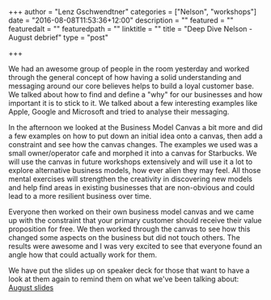 +++
author = "Lenz Gschwendtner"
categories = ["Nelson", "workshops"]
date = "2016-08-08T11:53:36+12:00"
description = ""
featured = ""
featuredalt = ""
featuredpath = ""
linktitle = ""
title = "Deep Dive Nelson - August debrief"
type = "post"

+++

We had an awesome group of people in the room yesterday and worked through the
general concept of how having a solid understanding and messaging around our
core believes helps to build a loyal customer base. We talked about how to find
and define a "why" for our businesses and how important it is to stick to it. We
talked about a few interesting examples like Apple, Google and Microsoft and
tried to analyse their messaging.

In the afternoon we looked at the Business Model Canvas a bit more and did a
few examples on how to put down an initial idea onto a canvas, then add a
constraint and see how the canvas changes. The examples we used was a small
owner/operator cafe and morphed it into a canvas for Starbucks. We will use the
canvas in future workshops extensively and will use it a lot to explore
alternative business models, how ever alien they may feel. All those mental
exercises will strengthen the creativity in discovering new models and help
find areas in existing businesses that are non-obvious and could lead to a more
resilient business over time.

Everyone then worked on their own business model canvas and we came up with the
constraint that your primary customer should receive their value proposition
for free. We then worked through the canvas to see how this changed some
aspects on the business but did not touch others. The results were awesome and
I was very excited to see that everyone found an angle how that could actually
work for them.

We have put the slides up on speaker deck for those that want to have a look at
them again to remind them on what we've been talking about: [August
slides](https://speakerdeck.com/norbu09/startup-dot-school-dot-nz-august-slides)
